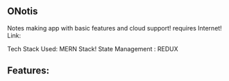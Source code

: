 ## ONotis
Notes making app with basic features and cloud support!
requires Internet!
Link:

Tech Stack Used: MERN Stack!
State Management : REDUX

Features:
-